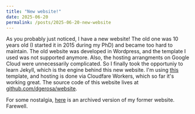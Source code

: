 ```yaml
---
title: "New website!"
date: 2025-06-20
permalink: /posts/2025-06-20-new-website
---
```


As you probably just noticed, I have a new website! The old one was 10 years old (I started it in 2015 during my PhD) and became too hard to maintain. The old website was developed in Wordpress, and the template I used was not supported anymore. Also, the hosting arrangments on Google Cloud were unnecessarily complicated. So I finally took the opportuniy to learn Jekyll, which is the engine behind this new website. I'm using [this](https://github.com/academicpages/academicpages.github.io) template, and hosting is done via Cloudfare Workers, which so far it's working great. The source code of this website lives at [github.com/dgerosa/website](https://github.com/dgerosa/website).

For some nostalgia, [here](https://web.archive.org/web/20250530003117/https://davidegerosa.com/) is an archived version of my former website. Farewell.